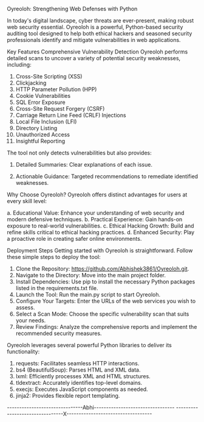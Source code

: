 Oyreoloh: Strengthening Web Defenses with Python


In today's digital landscape, cyber threats are ever-present, making robust web security essential. Oyreoloh is a powerful, Python-based security auditing tool designed to help both ethical hackers and seasoned security professionals identify and mitigate vulnerabilities in web applications.

Key Features
Comprehensive Vulnerability Detection
Oyreoloh performs detailed scans to uncover a variety of potential security weaknesses, including:

1. Cross-Site Scripting (XSS)
2. Clickjacking
3. HTTP Parameter Pollution (HPP)
4. Cookie Vulnerabilities
5. SQL Error Exposure
6. Cross-Site Request Forgery (CSRF)
7. Carriage Return Line Feed (CRLF) Injections
8. Local File Inclusion (LFI)
9. Directory Listing
10. Unauthorized Access
11. Insightful Reporting


The tool not only detects vulnerabilities but also provides:

1. Detailed Summaries: Clear explanations of each issue.

2. Actionable Guidance: Targeted recommendations to remediate identified weaknesses.

Why Choose Oyreoloh?
Oyreoloh offers distinct advantages for users at every skill level:

a. Educational Value: Enhance your understanding of web security and modern defensive techniques.
b. Practical Experience: Gain hands-on exposure to real-world vulnerabilities.
c. Ethical Hacking Growth: Build and refine skills critical to ethical hacking practices.
d. Enhanced Security: Play a proactive role in creating safer online environments.



Deployment Steps
Getting started with Oyreoloh is straightforward. Follow these simple steps to deploy the tool:

1. Clone the Repository: https://github.com/Abhishek3861/Oyreoloh.git.
2. Navigate to the Directory: Move into the main project folder.
3. Install Dependencies: Use pip to install the necessary Python packages listed in the requirements.txt file.
4. Launch the Tool: Run the main.py script to start Oyreoloh.
5. Configure Your Targets: Enter the URLs of the web services you wish to assess.
6. Select a Scan Mode: Choose the specific vulnerability scan that suits your needs.
7. Review Findings: Analyze the comprehensive reports and implement the recommended security measures.

Oyreoloh leverages several powerful Python libraries to deliver its functionality:

1. requests: Facilitates seamless HTTP interactions.
2. bs4 (BeautifulSoup): Parses HTML and XML data.
3. lxml: Efficiently processes XML and HTML structures.
4. tldextract: Accurately identifies top-level domains.
5. execjs: Executes JavaScript components as needed.
6. jinja2: Provides flexible report templating.

















-------------------------------Abhi---------------------------------
--------------------------------X-----------------------------------